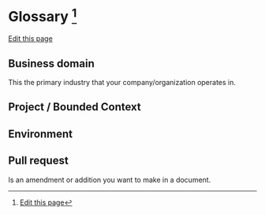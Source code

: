 # Glossary [^1]
[Edit this page](README.md)

## Business domain
This the primary industry that your company/organization operates in.

## Project / Bounded Context

## Environment

## Pull request
Is an amendment or addition you want to make in a document.

[^1]: [Edit this page](README.md)
